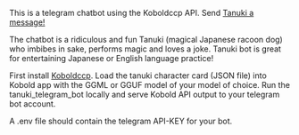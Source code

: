 This is a telegram chatbot using the Koboldccp API. Send [Tanuki a message!](https://t.me/ropori_tanuki_bot)

The chatbot is a ridiculous and fun Tanuki (magical Japanese racoon dog) who imbibes in sake, performs magic and loves a joke. Tanuki bot is great for entertaining Japanese or English language practice!

First install [Koboldccp](https://github.com/LostRuins/koboldcpp/). Load the tanuki character card (JSON file) into Kobold app with the GGML or GGUF model of your model of choice. Run the tanuki_telegram_bot locally and serve Kobold API output to your telegram bot account.

A .env file should contain the telegram API-KEY for your bot.
